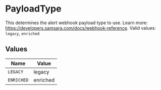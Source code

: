 # PayloadType

This determines the alert webhook payload type to use. Learn more: https://developers.samsara.com/docs/webhook-reference.  Valid values: `legacy`, `enriched`


## Values

| Name       | Value      |
| ---------- | ---------- |
| `LEGACY`   | legacy     |
| `ENRICHED` | enriched   |
